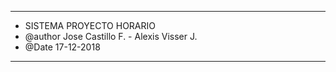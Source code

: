 ****************************************************************************************************************************************************************
*  SISTEMA PROYECTO HORARIO
*  @author Jose Castillo F. - Alexis Visser J.
*  @Date 17-12-2018
****************************************************************************************************************************************************************
